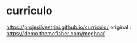 # curriculo
https://projesilvestrini.github.io/curriculo/
original :  https://demo.themefisher.com/meghna/
